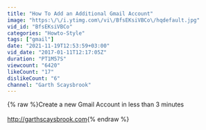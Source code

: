 ```yaml
---
title: "How To Add an Additional Gmail Account"
image: "https:\/\/i.ytimg.com\/vi\/BfsEKsiVBCo\/hqdefault.jpg"
vid_id: "BfsEKsiVBCo"
categories: "Howto-Style"
tags: ["gmail"]
date: "2021-11-19T12:53:59+03:00"
vid_date: "2017-01-11T12:17:05Z"
duration: "PT1M57S"
viewcount: "6420"
likeCount: "17"
dislikeCount: "6"
channel: "Garth Scaysbrook"
---
```

{% raw %}Create a new Gmail Account in less than 3 minutes<br /><br /><a rel="nofollow" target="blank" href="http://garthscaysbrook.com">http://garthscaysbrook.com</a>{% endraw %}

